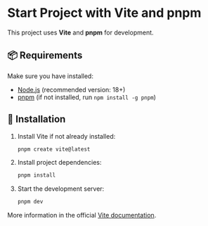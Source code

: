 # Start Project with Vite and pnpm

This project uses **Vite** and **pnpm** for development.

## 📦 Requirements

Make sure you have installed:
- [Node.js](https://nodejs.org/) (recommended version: 18+)
- [pnpm](https://pnpm.io/installation) (if not installed, run `npm install -g pnpm`)

## 🚀 Installation

1. Install Vite if not already installed:
   ```sh
   pnpm create vite@latest
   ```

2. Install project dependencies:
   ```sh
   pnpm install
   ```

3. Start the development server:
   ```sh
   pnpm dev
   ```

More information in the official [Vite documentation](https://vitejs.dev/).